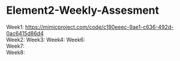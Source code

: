 # Element2-Weekly-Assesment 
 Week1: https://mimicproject.com/code/c190eeec-9ae1-c636-492d-0ac6415d86d4  
 Week2: 
 Week3: 
 Week4: 
 Week6:  
 Week7:  
 Week8:  
